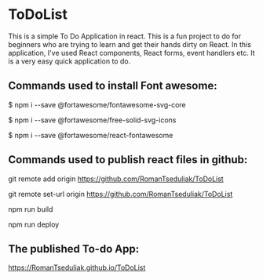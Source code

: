 # ToDoList

This is a simple To Do Application in react. This is a fun project to do for beginners who are trying to learn and get their hands dirty on React. In this application, I've used React components, React forms, event handlers etc. It is a very easy quick application to do.

## Commands used to install Font awesome:

$ npm i --save @fortawesome/fontawesome-svg-core

$ npm i --save @fortawesome/free-solid-svg-icons

$ npm i --save @fortawesome/react-fontawesome

## Commands used to publish react files in github:

git remote add origin https://github.com/RomanTseduliak/ToDoList

git remote set-url origin https://github.com/RomanTseduliak/ToDoList 

npm run build

npm run deploy

## The published To-do App:

https://RomanTseduliak.github.io/ToDoList
